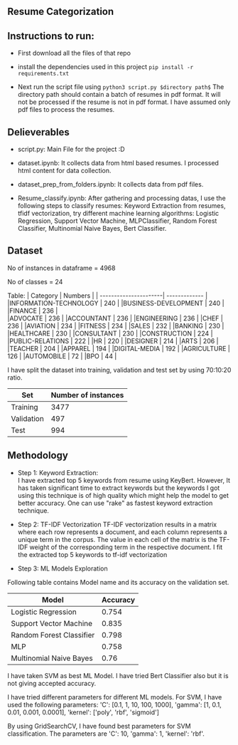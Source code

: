 ## Resume Categorization

## Instructions to run:
- First download all the files of that repo

- install the dependencies used in this project `pip install -r requirements.txt`

- Next run the script file using `python3 script.py $directory path$` The directory path should contain a batch of resumes in pdf format. It will not be processed if the resume is not in pdf format. I have assumed only pdf files to process the resumes.

## Delieverables

- script.py:  Main File for the project :D
- dataset.ipynb:   It collects data from html based resumes. I processed html content for data collection.

- dataset_prep_from_folders.ipynb:  It collects data from pdf files.

- Resume_classify.ipynb: After gathering and processing datas, I use the following steps to classify resumes: Keyword Extraction from resumes, tfidf vectorization, try different machine learning algorithms: Logistic Regression, Support Vector Machine, MLPClassifier, Random Forest Classifier, Multinomial Naive Bayes, Bert Classifier.


## Dataset

No of instances in dataframe = 4968 

No of classes = 24

Table:
| Category              | Numbers       |
| ----------------------| ------------- |
|INFORMATION-TECHNOLOGY |   240         |
|BUSINESS-DEVELOPMENT   |   240         |
|FINANCE                |   236         |           
|ADVOCATE               |   236         |
|ACCOUNTANT             |   236         |
|ENGINEERING            |   236         |
|CHEF                   |   236         |
|AVIATION               |   234         |
|FITNESS                |   234         |
|SALES                  |   232         |
|BANKING                |   230         |
|HEALTHCARE             |   230         |
|CONSULTANT             |   230         |
|CONSTRUCTION           |   224         |
|PUBLIC-RELATIONS       |   222         |
|HR                     |   220         |
|DESIGNER               |   214         |
|ARTS                   |   206         |
|TEACHER                |   204         |
|APPAREL                |   194         |
|DIGITAL-MEDIA          |   192         |
|AGRICULTURE            |   126         |
|AUTOMOBILE             |    72         |
|BPO                    |    44         |


I have split the dataset into training, validation and test set by using 70:10:20 ratio.


| Set             | Number of instances              |
| ----------------| ------------- |
|Training         |   3477        |
|Validation       |   497         |
|Test             |   994         | 


## Methodology

- Step 1: Keyword Extraction:  
I have extracted top 5 keywords from resume using KeyBert. However, It has taken significant time to extract keywords but the keywords I got using this technique is of high quality which might help the model to get better accuracy. One can use "rake" as fastest keyword extraction technique.

- Step 2: TF-IDF Vectorization
TF-IDF vectorization results in a matrix where each row represents a document, and each column represents a unique term in the corpus. The value in each cell of the matrix is the TF-IDF weight of the corresponding term in the respective document. 
I fit the extracted top 5 keywords to tf-idf vectorization

- Step 3: ML Models Exploration

Following table contains Model name and its accuracy on the validation set.

| Model                              | Accuracy      |
| -----------------------------------| ------------- |
|Logistic Regression               |   0.754         |
|Support Vector Machine           |   0.835         |
|Random Forest Classifier | 0.798|                                
|MLP               |   0.758         |
| Multinomial Naive Bayes|  0.76 |

I have taken SVM as best ML Model. I have tried Bert Classifier also but it is not giving accepted accuracy. 

I have tried different parameters for different ML models.
For SVM, I have used the following parameters:
'C': [0.1, 1, 10, 100, 1000], 
              'gamma': [1, 0.1, 0.01, 0.001, 0.0001],
              'kernel': ['poly', 'rbf', 'sigmoid']

By using GridSearchCV, I have found best parameters for SVM classification. The parameters are 'C': 10, 'gamma': 1, 'kernel': 'rbf'.


